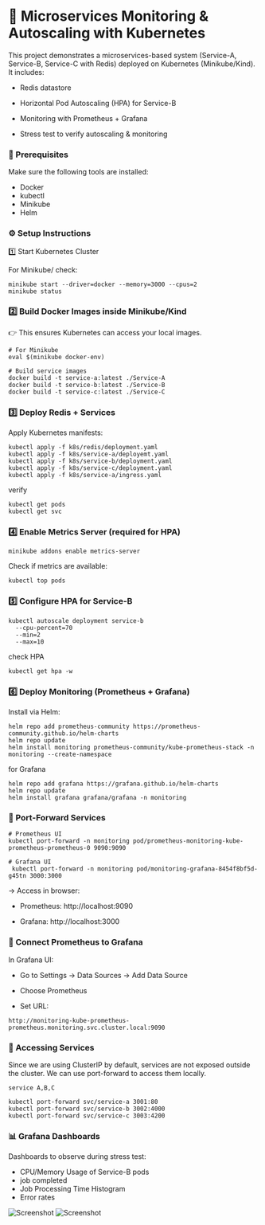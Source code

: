 # 📘 Microservices Monitoring & Autoscaling with Kubernetes

This project demonstrates a microservices-based system (Service-A, Service-B, Service-C with Redis) deployed on Kubernetes (Minikube/Kind).
It includes:

- Redis datastore

- Horizontal Pod Autoscaling (HPA) for Service-B

- Monitoring with Prometheus + Grafana

- Stress test to verify autoscaling & monitoring

### 🚀 Prerequisites

Make sure the following tools are installed:

- Docker
- kubectl
- Minikube
- Helm
### ⚙️ Setup Instructions
1️⃣ Start Kubernetes Cluster

For Minikube/ check:
```
minikube start --driver=docker --memory=3000 --cpus=2
minikube status

```
### 2️⃣ Build Docker Images inside Minikube/Kind

👉 This ensures Kubernetes can access your local images.
```
# For Minikube
eval $(minikube docker-env)

# Build service images
docker build -t service-a:latest ./Service-A
docker build -t service-b:latest ./Service-B
docker build -t service-c:latest ./Service-C

```
### 3️⃣ Deploy Redis + Services

Apply Kubernetes manifests:
```
kubectl apply -f k8s/redis/deployment.yaml
kubectl apply -f k8s/service-a/deployemt.yaml
kubectl apply -f k8s/service-b/deployment.yaml
kubectl apply -f k8s/service-c/deployment.yaml
kubectl apply -f k8s/service-a/ingress.yaml

```
verify
```
kubectl get pods
kubectl get svc

```
### 4️⃣ Enable Metrics Server (required for HPA)
```
minikube addons enable metrics-server

```
Check if metrics are available:
```
kubectl top pods
```
### 5️⃣ Configure HPA for Service-B
```
kubectl autoscale deployment service-b 
  --cpu-percent=70 
  --min=2 
  --max=10
```
check HPA
```
kubectl get hpa -w

```
### 6️⃣ Deploy Monitoring (Prometheus + Grafana)

Install via Helm:
```
helm repo add prometheus-community https://prometheus-community.github.io/helm-charts
helm repo update
helm install monitoring prometheus-community/kube-prometheus-stack -n monitoring --create-namespace

```
for Grafana
```
helm repo add grafana https://grafana.github.io/helm-charts
helm repo update
helm install grafana grafana/grafana -n monitoring

````
### 🔁 Port-Forward Services

```
# Prometheus UI
kubectl port-forward -n monitoring pod/prometheus-monitoring-kube-prometheus-prometheus-0 9090:9090

# Grafana UI
 kubectl port-forward -n monitoring pod/monitoring-grafana-8454f8bf5d-g45tn 3000:3000

```
→ Access in browser:

- Prometheus: http://localhost:9090

- Grafana: http://localhost:3000

### 🔗 Connect Prometheus to Grafana
In Grafana UI:

- Go to Settings → Data Sources → Add Data Source

- Choose Prometheus

- Set URL:
```
http://monitoring-kube-prometheus-prometheus.monitoring.svc.cluster.local:9090

```
### 🔗 Accessing Services
Since we are using ClusterIP by default, services are not exposed outside the cluster.
We can use port-forward to access them locally.
```
service A,B,C

kubectl port-forward svc/service-a 3001:80
kubectl port-forward svc/service-b 3002:4000
kubectl port-forward svc/service-c 3003:4200

```
### 📊 Grafana Dashboards

Dashboards to observe during stress test:

- CPU/Memory Usage of Service-B pods
- job completed
- Job Processing Time Histogram
- Error rates

![Screenshot](Screenshot%20(41).png)
![Screenshot](Screenshot%20(42).png)

